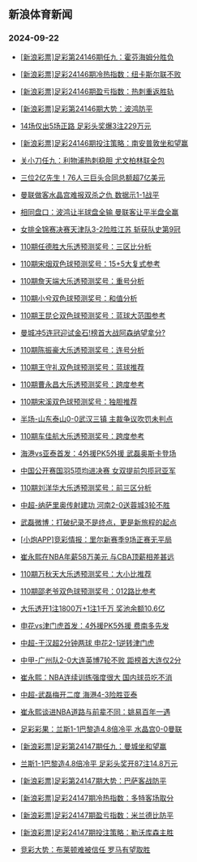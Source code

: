 ## 新浪体育新闻 
### 2024-09-22

+ [[新浪彩票]足彩第24146期任九：霍芬海姆分胜负](https://sports.sina.com.cn/l/2024-09-21/doc-incpwkrz2548800.shtml)

+ [[新浪彩票]足彩24146期冷热指数：纽卡斯尔联不败](https://sports.sina.com.cn/l/2024-09-21/doc-incpwkrw7090627.shtml)

+ [[新浪彩票]足彩24146期盈亏指数：热刺重返胜轨](https://sports.sina.com.cn/l/2024-09-21/doc-incpwksa9327086.shtml)

+ [[新浪彩票]足彩第24146期大势：波鸿防平](https://sports.sina.com.cn/l/2024-09-21/doc-incpwkrz2547664.shtml)

+ [14场仅出5场正路 足彩头奖爆3注229万元](https://sports.sina.com.cn/l/2024-09-21/doc-incpwkrw7101656.shtml)

+ [[新浪彩票]足彩24146期投注策略：南安普敦坐和望赢](https://sports.sina.com.cn/l/2024-09-21/doc-incpwkrv0338376.shtml)

+ [关小刀任九：利物浦热刺稳胆 尤文柏林联全包](https://sports.sina.com.cn/l/2024-09-21/doc-incpwzpp0155207.shtml)

+ [三位2亿先生！76人三巨头合同总额超7亿美元](https://sports.sina.com.cn/basketball/nba/2024-09-20/doc-incpvpnf0621022.shtml)

+ [曼联做客水晶宫难报双杀之仇 数据示1-1战平](https://sports.sina.com.cn/l/2024-09-21/doc-incpwqxt0243875.shtml)

+ [相同盘口：波鸿让半球盘全输 曼联客让平半盘全赢](https://sports.sina.com.cn/l/2024-09-21/doc-incpwqxt0260927.shtml)

+ [女排全锦赛决赛天津队3-2险胜江苏 斩获队史第9冠](https://sports.sina.com.cn/others/volleyball/2024-09-21/doc-incpxsme9932090.shtml)

+ [110期任德胜大乐透预测奖号：三区比分析](https://sports.sina.com.cn/l/2024-09-21/doc-incpvawk2773549.shtml)

+ [110期宋烟双色球预测奖号：15+5大复式参考](https://sports.sina.com.cn/l/2024-09-21/doc-incpvawn7462451.shtml)

+ [110期詹天端大乐透预测奖号：重号分析](https://sports.sina.com.cn/l/2024-09-21/doc-incpvawh5996145.shtml)

+ [110期小兮双色球预测奖号：和值分析](https://sports.sina.com.cn/l/2024-09-21/doc-incpvawm0714677.shtml)

+ [110期王昆仑双色球预测奖号：蓝球大范围参考](https://sports.sina.com.cn/l/2024-09-21/doc-incpvawk2770442.shtml)

+ [曼城冲5连冠迎试金石!榜首大战阿森纳望拿分?](https://sports.sina.com.cn/l/2024-09-21/doc-incpuwqp0771878.shtml)

+ [110期陈振豪大乐透预测奖号：连号分析](https://sports.sina.com.cn/l/2024-09-21/doc-incpvawk2774193.shtml)

+ [110期王守礼双色球预测奖号：蓝球推荐](https://sports.sina.com.cn/l/2024-09-21/doc-incpvawk2770812.shtml)

+ [110期曹永昌大乐透预测奖号：跨度参考](https://sports.sina.com.cn/l/2024-09-21/doc-incpvawh5999040.shtml)

+ [110期宋溪双色球预测奖号：独胆推荐](https://sports.sina.com.cn/l/2024-09-21/doc-incpvawn7461683.shtml)

+ [半场-山东泰山0-0武汉三镇 主裁争议吹罚未判点](https://sports.sina.com.cn/china/j/2024-09-21/doc-incpxsmm1954134.shtml)

+ [110期车佳航大乐透预测奖号：跨度参考](https://sports.sina.com.cn/l/2024-09-21/doc-incpvawn7468707.shtml)

+ [海港vs亚泰首发：4外援PK5外援 武磊奥斯卡登场](https://sports.sina.com.cn/china/j/2024-09-21/doc-incpxnck6749266.shtml)

+ [中国公开赛国羽5项均进决赛 女双提前包揽冠亚军](https://sports.sina.com.cn/others/badmin/2024-09-21/doc-incpxsmh6668513.shtml)

+ [110期刘洋华大乐透预测奖号：前三区分析](https://sports.sina.com.cn/l/2024-09-21/doc-incpvawn7471795.shtml)

+ [中超-纳萨里奥传射建功 河南2-0送蓉城3轮不胜](https://sports.sina.com.cn/china/j/2024-09-21/doc-incpxsmh6672688.shtml)

+ [武磊微博：打破纪录不是终点，更是新旅程的起点](https://sports.sina.com.cn/china/j/2024-09-21/doc-incpxsmm1949049.shtml)

+ [[小炮APP]竞彩情报：里尔新赛季9场正赛无平局](https://sports.sina.com.cn/l/2024-09-21/doc-incpwqxt0274665.shtml)

+ [崔永熙在NBA年薪58万美元 与CBA顶薪相差甚远](https://sports.sina.com.cn/basketball/nba/2024-09-21/doc-incpxncp2058030.shtml)

+ [110期万秋天大乐透预测奖号：大小比推荐](https://sports.sina.com.cn/l/2024-09-21/doc-incpvawk2777388.shtml)

+ [110期邵老爷双色球预测奖号：012路比参考](https://sports.sina.com.cn/l/2024-09-21/doc-incpvawk2769556.shtml)

+ [大乐透开1注1800万+1注1千万 奖池余额10.6亿](https://sports.sina.com.cn/l/2024-09-21/doc-incpxsmm1957911.shtml)

+ [申花vs津门虎首发：4外援PK5外援 费南多先发](https://sports.sina.com.cn/china/j/2024-09-21/doc-incpxnck6744528.shtml)

+ [中超-于汉超2分钟两球 申花2-1逆转津门虎](https://sports.sina.com.cn/china/j/2024-09-21/doc-incpxsme9933453.shtml)

+ [中甲-广州队2-0大连英博7轮不败 距榜首大连仅2分](https://sports.sina.com.cn/china/j/2024-09-21/doc-incpxsmh6671881.shtml)

+ [崔永熙：NBA连续训练强度很大 国内球员吃不消](https://sports.sina.com.cn/basketball/nba/2024-09-21/doc-incpxsme9942359.shtml)

+ [中超-武磊梅开二度 海港4-3险胜亚泰](https://sports.sina.com.cn/china/j/2024-09-21/doc-incpxnci0027236.shtml)

+ [崔永熙谈进NBA道路与前辈不同：姚易百年一遇](https://sports.sina.com.cn/basketball/nba/2024-09-21/doc-incpxsmn8736357.shtml)

+ [足彩彩果：兰斯1-1巴黎造4.8倍冷平 水晶宫0-0曼联](https://sports.sina.com.cn/l/2024-09-22/doc-incpypqu9498770.shtml)

+ [[新浪彩票]足彩第24147期任九：曼城坐和望赢](https://sports.sina.com.cn/l/2024-09-22/doc-incpypra8295294.shtml)

+ [兰斯1-1巴黎造4.8倍冷平 足彩头奖开87注14.8万元](https://sports.sina.com.cn/l/2024-09-22/doc-incpypqu9498770.shtml)

+ [[新浪彩票]足彩第24147期大势：巴萨客战防平](https://sports.sina.com.cn/l/2024-09-22/doc-incpypqu9499220.shtml)

+ [[新浪彩票]足彩24147期冷热指数：多特客场取分](https://sports.sina.com.cn/l/2024-09-22/doc-incpytwu6119685.shtml)

+ [[新浪彩票]足彩24147期盈亏指数：米兰德比防平](https://sports.sina.com.cn/l/2024-09-22/doc-incpypra8295660.shtml)

+ [[新浪彩票]足彩24147期投注策略：勒沃库森主胜](https://sports.sina.com.cn/l/2024-09-22/doc-incpypra8295490.shtml)

+ [竞彩大势：布莱顿难被信任 罗马有望取胜](https://sports.sina.com.cn/l/2024-09-22/doc-incpytwy8165314.shtml)

